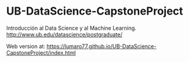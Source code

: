# UB-DataScience-CapstoneProject
Introducción al Data Science y al Machine Learning. http://www.ub.edu/datascience/postgraduate/

Web version at: https://lumaro77.github.io/UB-DataScience-CapstoneProject/index.html
